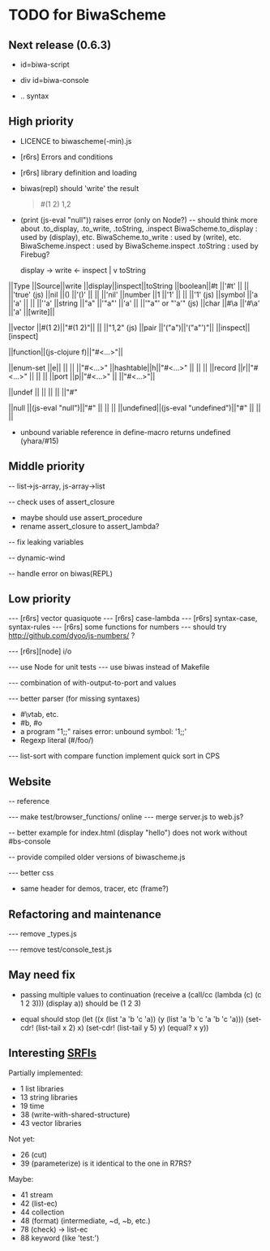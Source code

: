 TODO for BiwaScheme
===================

Next release (0.6.3)
--------------------

- id=biwa-script

- div id=biwa-console

- .. syntax

High priority
-------------

- LICENCE to biwascheme(-min).js

- [r6rs] Errors and conditions
- [r6rs] library definition and loading

- biwas(repl) should 'write' the result
    > #(1 2)
    1,2

- (print (js-eval "null")) raises error (only on Node?)
  -- should think more about .to_display, .to_write, .toString, .inspect
     BiwaScheme.to_display : used by (display), etc.
     BiwaScheme.to_write : used by (write), etc.
     BiwaScheme.inspect : used by BiwaScheme.inspect
     .toString : used by Firebug?

     display -> write <- inspect
                 |
                 v
                 toString

||Type   ||Source||write  ||display||inspect||toString
||boolean||#t    ||'#t'   ||       ||       ||'true' (js)
||nil    ||()    ||'()'   ||       ||       ||'nil'
||number ||1     ||'1'    ||       ||       ||'1' (js)
||symbol ||'a    ||'a'    ||       ||       ||'\'a'
||string ||"a"   ||'"a"'  ||'a'    ||       ||'"a"' or "'a'" (js)
||char   ||#\a   ||'#\a'  ||'a'    ||[write]||

||vector ||#(1 2)||"#(1 2)"||      ||       ||"1,2" (js)
||pair   ||'("a")||'("a"')"||      ||inspect||[inspect]

||function||(js-clojure f)||"#<...>"||

||enum-set ||e||          ||       ||       ||"#<...>"
||hashtable||h||"#<...>"  ||       ||       ||
||record   ||r||"#<...>"  ||       ||       ||
||port     ||p||"#<...>"  ||       ||"#<...>"||

||undef  ||     ||        ||       ||       ||"#<undef>"

||null   ||(js-eval "null")||"#<null>" || || ||<js error>
||undefined||(js-eval "undefined")||"#<undefined>" || || ||<js error>

- unbound variable reference in define-macro returns undefined
  (yhara/#15)

Middle priority
---------------

-- list->js-array, js-array->list

-- check uses of assert_closure
   - maybe should use assert_procedure
   - rename assert_closure to assert_lambda?

-- fix leaking variables

-- dynamic-wind

-- handle error on biwas(REPL)

Low priority
------------

--- [r6rs] vector quasiquote
--- [r6rs] case-lambda
--- [r6rs] syntax-case, syntax-rules
--- [r6rs] some functions for numbers
 --- should try http://github.com/dyoo/js-numbers/ ?

--- [r6rs][node] i/o

--- use Node for unit tests
--- use biwas instead of Makefile

--- combination of with-output-to-port and values

--- better parser (for missing syntaxes)
   * #\vtab, etc.
   * #b, #o
   * a program "1;;" raises error: unbound symbol: '1;;'
   * Regexp literal (#/foo/)

--- list-sort with compare function 
    implement quick sort in CPS

Website 
-------

-- reference

--- make test/browser_functions/ online
  --- merge server.js to web.js?

-- better example for index.html
  (display "hello") does not work without #bs-console

-- provide compiled older versions of biwascheme.js

--- better css 
  * same header for demos, tracer, etc (frame?)

Refactoring and maintenance
---------------------------

--- remove _types.js

--- remove test/console_test.js

May need fix
------------

* passing multiple values to continuation
  (receive a (call/cc (lambda (c) (c 1 2 3))) (display a))
  should be (1 2 3)

* equal should stop
  (let ((x (list 'a 'b 'c 'a))
      (y (list 'a 'b 'c 'a 'b 'c 'a)))
    (set-cdr! (list-tail x 2) x)
    (set-cdr! (list-tail y 5) y)
    (equal? x y))

Interesting [SRFIs](http://srfi.schemers.org/final-srfis.html)
-------------------

Partially implemented:

- 1 list libraries
- 13 string libraries
- 19 time 
- 38 (write-with-shared-structure) 
- 43 vector libraries 

Not yet:

- 26 (cut) 
- 39 (parameterize) is it identical to the one in R7RS?

Maybe:

- 41 stream 
- 42 (list-ec) 
- 44 collection
- 48 (format) (intermediate, ~d, ~b, etc.)
- 78 (check) -> list-ec
- 88 keyword (like 'test:')
